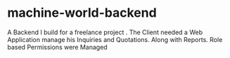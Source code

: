 # machine-world-backend
A Backend I build for a freelance project . The Client needed a  Web Application manage his Inquiries and Quotations. Along with Reports. Role based Permissions were Managed 
